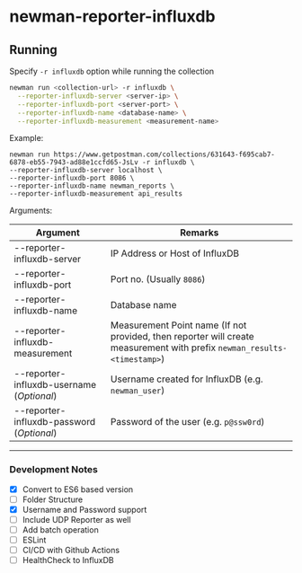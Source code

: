 # newman-reporter-influxdb

## Running

Specify `-r influxdb` option while running the collection

```bash
newman run <collection-url> -r influxdb \
  --reporter-influxdb-server <server-ip> \
  --reporter-influxdb-port <server-port> \
  --reporter-influxdb-name <database-name> \
  --reporter-influxdb-measurement <measurement-name>
```

Example:

```
newman run https://www.getpostman.com/collections/631643-f695cab7-6878-eb55-7943-ad88e1ccfd65-JsLv -r influxdb \
--reporter-influxdb-server localhost \
--reporter-influxdb-port 8086 \
--reporter-influxdb-name newman_reports \
--reporter-influxdb-measurement api_results
```

Arguments:

**Argument** | **Remarks**
--- | --- 
--reporter-influxdb-server | IP Address or Host of InfluxDB
--reporter-influxdb-port | Port no. (Usually `8086`)
--reporter-influxdb-name | Database name
--reporter-influxdb-measurement | Measurement Point name (If not provided, then reporter will create measurement with prefix `newman_results-<timestamp>`)
--reporter-influxdb-username (*Optional*) | Username created for InfluxDB (e.g. `newman_user`)
--reporter-influxdb-password (*Optional*) | Password of the user (e.g. `p@ssw0rd`)

---

### Development Notes

- [x] Convert to ES6 based version
- [ ] Folder Structure
- [x] Username and Password support
- [ ] Include UDP Reporter as well
- [ ] Add batch operation
- [ ] ESLint
- [ ] CI/CD with Github Actions
- [ ] HealthCheck to InfluxDB